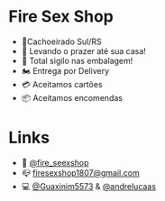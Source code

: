 # Fire Sex Shop
- 📍Cachoeirado Sul/RS
- 💋 Levando o prazer até sua casa!
- 🤫 Total sigilo nas embalagem!
- 🏍 Entrega por Delivery
- 💳 Aceitamos cartões
- 📦 Aceitamos encomendas
# Links
- 📸 [@fire_seexshop](https://www.instagram.com/fire_seexshop_/)
- 📪 [firesexshop1807@gmail.com](mailto:firesexshop1807@gmail.com)
- 💻 [@Guaxinim5573](https://github.com/Guaxinim5573) & [@andrelucaas](https://github.com/andrelucaas)
